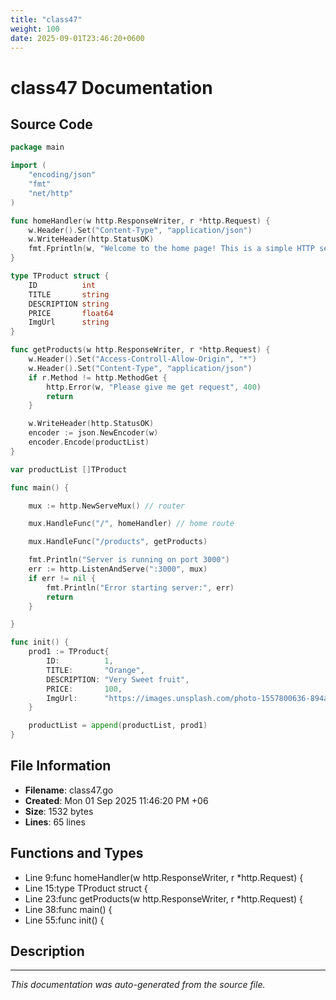 ```yaml
---
title: "class47"
weight: 100
date: 2025-09-01T23:46:20+0600
---
```


# class47 Documentation

## Source Code

```go
package main

import (
	"encoding/json"
	"fmt"
	"net/http"
)

func homeHandler(w http.ResponseWriter, r *http.Request) {
	w.Header().Set("Content-Type", "application/json")
	w.WriteHeader(http.StatusOK)
	fmt.Fprintln(w, "Welcome to the home page! This is a simple HTTP server in Go.")
}

type TProduct struct {
	ID          int
	TITLE       string
	DESCRIPTION string
	PRICE       float64
	ImgUrl      string
}

func getProducts(w http.ResponseWriter, r *http.Request) {
	w.Header().Set("Access-Controll-Allow-Origin", "*")
	w.Header().Set("Content-Type", "application/json")
	if r.Method != http.MethodGet {
		http.Error(w, "Please give me get request", 400)
		return
	}

	w.WriteHeader(http.StatusOK)
	encoder := json.NewEncoder(w)
	encoder.Encode(productList)
}

var productList []TProduct

func main() {

	mux := http.NewServeMux() // router

	mux.HandleFunc("/", homeHandler) // home route

	mux.HandleFunc("/products", getProducts)

	fmt.Println("Server is running on port 3000")
	err := http.ListenAndServe(":3000", mux)
	if err != nil {
		fmt.Println("Error starting server:", err)
		return
	}

}

func init() {
	prod1 := TProduct{
		ID:          1,
		TITLE:       "Orange",
		DESCRIPTION: "Very Sweet fruit",
		PRICE:       100,
		ImgUrl:      "https://images.unsplash.com/photo-1557800636-894a64c1696f?w=500&auto=format&fit=crop&q=60&ixlib=rb-4.1.0&ixid=M3wxMjA3fDB8MHxzZWFyY2h8Mnx8b3JhbmdlfGVufDB8fDB8fHww",
	}

	productList = append(productList, prod1)
}
```

## File Information

- **Filename**: class47.go
- **Created**: Mon 01 Sep 2025 11:46:20 PM +06
- **Size**: 1532 bytes
- **Lines**: 65 lines

## Functions and Types

- Line 9:func homeHandler(w http.ResponseWriter, r *http.Request) {
- Line 15:type TProduct struct {
- Line 23:func getProducts(w http.ResponseWriter, r *http.Request) {
- Line 38:func main() {
- Line 55:func init() {

## Description



---

*This documentation was auto-generated from the source file.*
